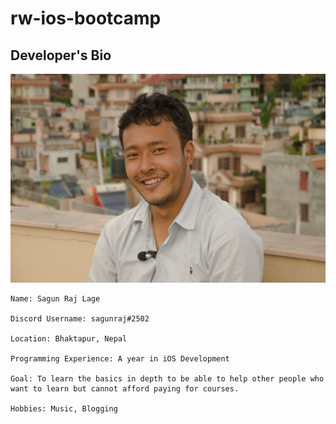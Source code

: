 # rw-ios-bootcamp

## Developer's Bio
![Sagun Raj Lage](./sagun-raj-lage.jpg "Developer's Photo")
```
Name: Sagun Raj Lage

Discord Username: sagunraj#2502

Location: Bhaktapur, Nepal

Programming Experience: A year in iOS Development

Goal: To learn the basics in depth to be able to help other people who want to learn but cannot afford paying for courses.

Hobbies: Music, Blogging
```
